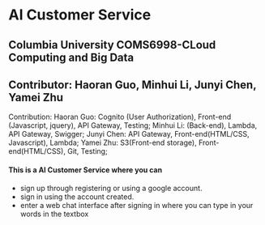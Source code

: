 # AI Customer Service

## Columbia University COMS6998-CLoud Computing and Big Data

## Contributor: Haoran Guo, Minhui Li, Junyi Chen, Yamei Zhu
Contribution: Haoran Guo: Cognito (User Authorization), Front-end (Javascript, jquery), API Gateway, Testing;
              Minhui Li: (Back-end), Lambda, API Gateway, Swigger;
              Junyi Chen: API Gateway, Front-end(HTML/CSS, Javascript), Lambda;
              Yamei Zhu: S3(Front-end storage), Front-end(HTML/CSS), Git, Testing;

#### This is a AI Customer Service where you can

* sign up through registering or using a google account.
* sign in using the account created.
* enter a web chat interface after signing in where you can type in your words in the textbox 

